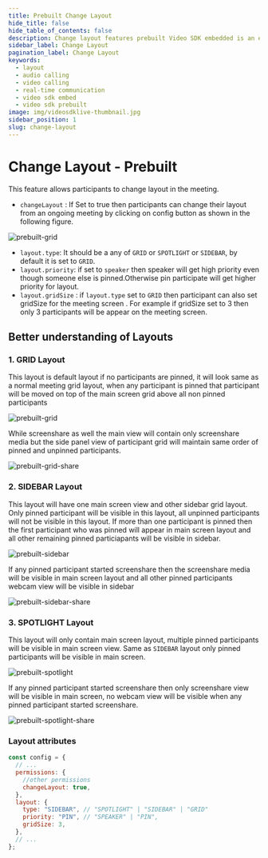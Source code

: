 ```yaml
---
title: Prebuilt Change Layout
hide_title: false
hide_table_of_contents: false
description: Change layout features prebuilt Video SDK embedded is an easy-to-use video calling API. Video SDK Prebuilt makes it easy for developers to add video calls 10 in minutes to any website or app.
sidebar_label: Change Layout
pagination_label: Change Layout
keywords:
  - layout
  - audio calling
  - video calling
  - real-time communication
  - video sdk embed
  - video sdk prebuilt
image: img/videosdklive-thumbnail.jpg
sidebar_position: 1
slug: change-layout
---
```


# Change Layout - Prebuilt

This feature allows participants to change layout in the meeting.

- `changeLayout` : If Set to true then participants can change their layout from an ongoing meeting by clicking on config button as shown in the following figure.

![prebuilt-grid](/img/prebuilt/configuration.png)

- `layout.type`: It should be a any of `GRID` or `SPOTLIGHT` or `SIDEBAR`, by default it is set to `GRID`.
- `layout.priority`: if set to `speaker` then speaker will get high priority even though someone else is pinned.Otherwise pin participate will get higher priority for layout.
- `layout.gridSize` : if `layout.type` set to `GRID` then participant can also set gridSize for the meeting screen . For example if gridSize set to 3 then only 3 participants will be appear on the meeting screen.

## Better understanding of Layouts

### 1. GRID Layout

This layout is default layout if no participants are pinned, it will look same as a normal meeting grid layout, when any participant is pinned that participant will be moved on top of the main screen grid above all non pinned participants

![prebuilt-grid](/img/prebuilt/prebuilt-grid.png)

While screenshare as well the main view will contain only screenshare media but the side panel view of participant grid will maintain same order of pinned and unpinned participants.

![prebuilt-grid-share](/img/prebuilt/prebuilt-grid-share.png)

### 2. SIDEBAR Layout

This layout will have one main screen view and other sidebar grid layout. Only pinned participant will be visible in this layout, all unpinned participants will not be visible in this layout. If more than one participant is pinned then the first participant who was pinned will appear in main screen layout and all other remaining pinned particiapants will be visible in sidebar.

![prebuilt-sidebar](/img/prebuilt/prebuilt-sidebar.png)

If any pinned participant started screenshare then the screenshare media will be visible in main screen layout and all other pinned participants webcam view will be visible in sidebar

![prebuilt-sidebar-share](/img/prebuilt/prebuilt-sidebar-share.png)

### 3. SPOTLIGHT Layout

This layout will only contain main screen layout, multiple pinned participants will be visible in main screen view. Same as `SIDEBAR` layout only pinned participants will be visible in main screen.

![prebuilt-spotlight](/img/prebuilt/prebuilt-spotlight.png)

If any pinned participant started screenshare then only screenshare view will be visible in main screen, no webcam view will be visible when any pinned participant started screenshare.

![prebuilt-spotlight-share](/img/prebuilt/prebuilt-spotlight-share.png)

### Layout attributes

```js title="index.html"
const config = {
  // ...
  permissions: {
    //other permissions
    changeLayout: true,
  },
  layout: {
    type: "SIDEBAR", // "SPOTLIGHT" | "SIDEBAR" | "GRID"
    priority: "PIN", // "SPEAKER" | "PIN",
    gridSize: 3,
  },
  // ...
};
```
